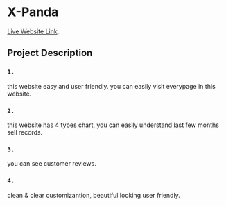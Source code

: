 # X-Panda

[Live Website Link](x-panda07.netlify.app).

## Project Description

### `1.`
this website easy and user friendly. you can easily visit everypage in this website.

### `2.`
this website has 4 types chart, you can easily understand last few months sell records.

### `3.`
you can see customer reviews.

###  `4.`
clean & clear customizantion, beautiful looking user friendly.
